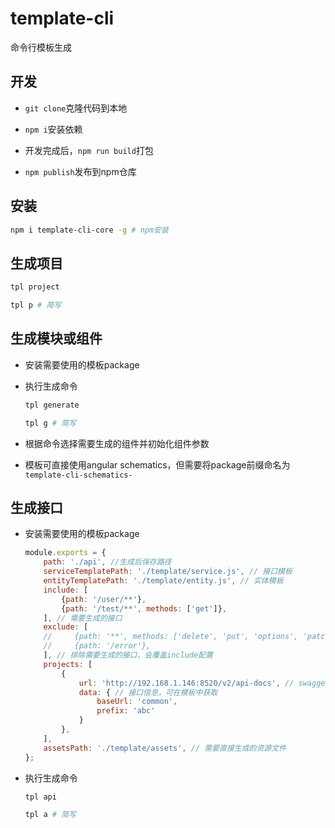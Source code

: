 # template-cli
命令行模板生成

## 开发

- `git clone`克隆代码到本地

- `npm i`安装依赖

- 开发完成后，`npm run build`打包

- `npm publish`发布到npm仓库

## 安装
```bash
npm i template-cli-core -g # npm安装

```

## 生成项目

```bash
tpl project

tpl p # 简写
```

## 生成模块或组件

- 安装需要使用的模板package

- 执行生成命令

  ```bash
  tpl generate

  tpl g # 简写
  ```
- 根据命令选择需要生成的组件并初始化组件参数

- 模板可直接使用angular schematics，但需要将package前缀命名为`template-cli-schematics-`

## 生成接口

- 安装需要使用的模板package

    ```javascript
    module.exports = {
        path: './api', //生成后保存路径
        serviceTemplatePath: './template/service.js', // 接口模板
        entityTemplatePath: './template/entity.js', // 实体模板
        include: [
            {path: '/user/**'},
            {path: '/test/**', methods: ['get']},
        ], // 需要生成的接口
        exclude: [
        //     {path: '**', methods: ['delete', 'put', 'options', 'patch', 'head']},
        //     {path: '/error'},
        ], // 排除需要生成的接口，会覆盖include配置
        projects: [
            {
                url: 'http://192.168.1.146:8520/v2/api-docs', // swagger地址
                data: { // 接口信息，可在模板中获取
                    baseUrl: 'common',
                    prefix: 'abc'
                }
            },
        ],
        assetsPath: './template/assets', // 需要直接生成的资源文件
    };
    ```

- 执行生成命令

  ```bash
  tpl api

  tpl a # 简写
  ```


